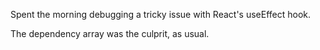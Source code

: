 Spent the morning debugging a tricky issue with React's useEffect hook.

The dependency array was the culprit, as usual.